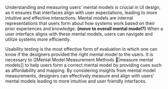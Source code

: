 Understanding and measuring users’ mental models is crucial in UI design, as it ensures that interfaces align with user expectations, leading to more intuitive and effective interactions. Mental models are internal representations that users form about how systems work based on their prior experiences and knowledge. **(move to overall mental model?)** When a user interface aligns with these mental models, users can navigate and utilize systems more efficiently. 

Usability testing is the most effective form of evaluation in which one can know if the designers provided the right mental model to the users. It is necessary to [[Mental Model Measurement Methods 📏|measure mental models]] to help users form a correct mental model by providing cues such as affordability and mapping. By considering insights from mental model measurements, designers can effectively measure and align with users’ mental models leading to more intuitive and user friendly interfaces.

